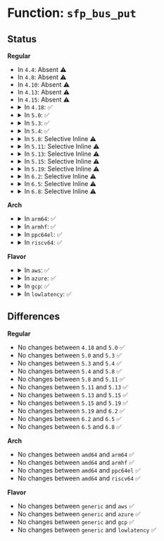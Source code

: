 # Function: <code>sfp_bus_put</code>

## Status
<b>Regular</b>
<ul>
<li>
In <code>4.4</code>: Absent ⚠️
</li>
<li>
In <code>4.8</code>: Absent ⚠️
</li>
<li>
In <code>4.10</code>: Absent ⚠️
</li>
<li>
In <code>4.13</code>: Absent ⚠️
</li>
<li>
In <code>4.15</code>: Absent ⚠️
</li>
<li>
<details>
<summary>In <code>4.18</code>: ✅</summary>

```c
void sfp_bus_put(struct sfp_bus *bus);
```

**Collision:** Unique Static

**Inline:** No

**Transformation:** False

**Instances:**

```
In drivers/net/phy/sfp-bus.c (ffffffff8173adb0)
Location: drivers/net/phy/sfp-bus.c:331
Inline: False
Direct callers:
  - drivers/net/phy/sfp-bus.c:sfp_unregister_socket
  - drivers/net/phy/sfp-bus.c:sfp_register_socket
  - drivers/net/phy/sfp-bus.c:sfp_unregister_upstream
  - drivers/net/phy/sfp-bus.c:sfp_register_upstream
```
**Symbols:**

```
ffffffff8173adb0-ffffffff8173ae0b: sfp_bus_put (STB_LOCAL)
```
</details>
</li>
<li>
<details>
<summary>In <code>5.0</code>: ✅</summary>

```c
void sfp_bus_put(struct sfp_bus *bus);
```

**Collision:** Unique Static

**Inline:** No

**Transformation:** False

**Instances:**

```
In drivers/net/phy/sfp-bus.c (ffffffff8175e600)
Location: drivers/net/phy/sfp-bus.c:331
Inline: False
Direct callers:
  - drivers/net/phy/sfp-bus.c:sfp_unregister_socket
  - drivers/net/phy/sfp-bus.c:sfp_register_socket
  - drivers/net/phy/sfp-bus.c:sfp_unregister_upstream
  - drivers/net/phy/sfp-bus.c:sfp_register_upstream
```
**Symbols:**

```
ffffffff8175e600-ffffffff8175e65b: sfp_bus_put (STB_LOCAL)
```
</details>
</li>
<li>
<details>
<summary>In <code>5.3</code>: ✅</summary>

```c
void sfp_bus_put(struct sfp_bus *bus);
```

**Collision:** Unique Static

**Inline:** No

**Transformation:** False

**Instances:**

```
In drivers/net/phy/sfp-bus.c (ffffffff8179bc70)
Location: drivers/net/phy/sfp-bus.c:331
Inline: False
Direct callers:
  - drivers/net/phy/sfp-bus.c:sfp_unregister_socket
  - drivers/net/phy/sfp-bus.c:sfp_register_socket
  - drivers/net/phy/sfp-bus.c:sfp_unregister_upstream
  - drivers/net/phy/sfp-bus.c:sfp_register_upstream
```
**Symbols:**

```
ffffffff8179bc70-ffffffff8179bccf: sfp_bus_put (STB_LOCAL)
```
</details>
</li>
<li>
<details>
<summary>In <code>5.4</code>: ✅</summary>

```c
void sfp_bus_put(struct sfp_bus *bus);
```

**Collision:** Unique Static

**Inline:** No

**Transformation:** False

**Instances:**

```
In drivers/net/phy/sfp-bus.c (ffffffff817bf720)
Location: drivers/net/phy/sfp-bus.c:331
Inline: False
Direct callers:
  - drivers/net/phy/sfp-bus.c:sfp_unregister_socket
  - drivers/net/phy/sfp-bus.c:sfp_register_socket
  - drivers/net/phy/sfp-bus.c:sfp_unregister_upstream
  - drivers/net/phy/sfp-bus.c:sfp_register_upstream
```
**Symbols:**

```
ffffffff817bf720-ffffffff817bf77f: sfp_bus_put (STB_LOCAL)
```
</details>
</li>
<li>
<details>
<summary>In <code>5.8</code>: Selective Inline ⚠️</summary>

```c
void sfp_bus_put(struct sfp_bus *bus);
```

**Collision:** Unique Global

**Inline:** Selective

**Transformation:** False

**Instances:**

```
In drivers/net/phy/sfp-bus.c (ffffffff81888d53)
Location: drivers/net/phy/sfp-bus.c:449
Inline: True
Inline callers:
  - drivers/net/phy/sfp-bus.c:sfp_unregister_socket
  - drivers/net/phy/sfp-bus.c:sfp_unregister_socket
  - drivers/net/phy/sfp-bus.c:sfp_register_socket
  - drivers/net/phy/sfp-bus.c:sfp_register_socket
Direct callers:
  - drivers/net/phy/phy_device.c:phy_sfp_probe
```
**Symbols:**

```
ffffffff81888c00-ffffffff81888c6d: sfp_bus_put (STB_GLOBAL)
```
</details>
</li>
<li>
<details>
<summary>In <code>5.11</code>: Selective Inline ⚠️</summary>

```c
void sfp_bus_put(struct sfp_bus *bus);
```

**Collision:** Unique Global

**Inline:** Selective

**Transformation:** False

**Instances:**

```
In drivers/net/phy/sfp-bus.c (ffffffff81897013)
Location: drivers/net/phy/sfp-bus.c:463
Inline: True
Inline callers:
  - drivers/net/phy/sfp-bus.c:sfp_unregister_socket
  - drivers/net/phy/sfp-bus.c:sfp_unregister_socket
  - drivers/net/phy/sfp-bus.c:sfp_register_socket
  - drivers/net/phy/sfp-bus.c:sfp_register_socket
Direct callers:
  - drivers/net/phy/phy_device.c:phy_sfp_probe
```
**Symbols:**

```
ffffffff81896ec0-ffffffff81896f2d: sfp_bus_put (STB_GLOBAL)
```
</details>
</li>
<li>
<details>
<summary>In <code>5.13</code>: Selective Inline ⚠️</summary>

```c
void sfp_bus_put(struct sfp_bus *bus);
```

**Collision:** Unique Global

**Inline:** Selective

**Transformation:** False

**Instances:**

```
In drivers/net/phy/sfp-bus.c (ffffffff81879903)
Location: drivers/net/phy/sfp-bus.c:480
Inline: True
Inline callers:
  - drivers/net/phy/sfp-bus.c:sfp_unregister_socket
  - drivers/net/phy/sfp-bus.c:sfp_unregister_socket
  - drivers/net/phy/sfp-bus.c:sfp_register_socket
  - drivers/net/phy/sfp-bus.c:sfp_register_socket
Direct callers:
  - drivers/net/phy/phy_device.c:phy_sfp_probe
```
**Symbols:**

```
ffffffff818797b0-ffffffff8187981d: sfp_bus_put (STB_GLOBAL)
```
</details>
</li>
<li>
<details>
<summary>In <code>5.15</code>: Selective Inline ⚠️</summary>

```c
void sfp_bus_put(struct sfp_bus *bus);
```

**Collision:** Unique Global

**Inline:** Selective

**Transformation:** False

**Instances:**

```
In drivers/net/phy/sfp-bus.c (ffffffff8190a763)
Location: drivers/net/phy/sfp-bus.c:485
Inline: True
Inline callers:
  - drivers/net/phy/sfp-bus.c:sfp_unregister_socket
  - drivers/net/phy/sfp-bus.c:sfp_unregister_socket
  - drivers/net/phy/sfp-bus.c:sfp_register_socket
  - drivers/net/phy/sfp-bus.c:sfp_register_socket
Direct callers:
  - drivers/net/phy/phy_device.c:phy_sfp_probe
```
**Symbols:**

```
ffffffff8190a610-ffffffff8190a67d: sfp_bus_put (STB_GLOBAL)
```
</details>
</li>
<li>
<details>
<summary>In <code>5.19</code>: Selective Inline ⚠️</summary>

```c
void sfp_bus_put(struct sfp_bus *bus);
```

**Collision:** Unique Global

**Inline:** Selective

**Transformation:** False

**Instances:**

```
In drivers/net/phy/sfp-bus.c (ffffffff81a5deee)
Location: drivers/net/phy/sfp-bus.c:491
Inline: True
Inline callers:
  - drivers/net/phy/sfp-bus.c:sfp_unregister_socket
  - drivers/net/phy/sfp-bus.c:sfp_unregister_socket
  - drivers/net/phy/sfp-bus.c:sfp_register_socket
  - drivers/net/phy/sfp-bus.c:sfp_register_socket
  - drivers/net/phy/sfp-bus.c:sfp_bus_add_upstream
  - drivers/net/phy/sfp-bus.c:sfp_bus_add_upstream
Direct callers:
  - drivers/net/phy/phy_device.c:phy_sfp_probe
```
**Symbols:**

```
ffffffff81a5dd60-ffffffff81a5ddec: sfp_bus_put (STB_GLOBAL)
```
</details>
</li>
<li>
<details>
<summary>In <code>6.2</code>: Selective Inline ⚠️</summary>

```c
void sfp_bus_put(struct sfp_bus *bus);
```

**Collision:** Unique Global

**Inline:** Selective

**Transformation:** False

**Instances:**

```
In drivers/net/phy/sfp-bus.c (ffffffff81be8b8e)
Location: drivers/net/phy/sfp-bus.c:440
Inline: True
Inline callers:
  - drivers/net/phy/sfp-bus.c:sfp_unregister_socket
  - drivers/net/phy/sfp-bus.c:sfp_unregister_socket
  - drivers/net/phy/sfp-bus.c:sfp_register_socket
  - drivers/net/phy/sfp-bus.c:sfp_register_socket
  - drivers/net/phy/sfp-bus.c:sfp_bus_add_upstream
  - drivers/net/phy/sfp-bus.c:sfp_bus_add_upstream
Direct callers:
  - drivers/net/phy/phy_device.c:phy_sfp_probe
```
**Symbols:**

```
ffffffff81be89e0-ffffffff81be8a6c: sfp_bus_put (STB_GLOBAL)
```
</details>
</li>
<li>
<details>
<summary>In <code>6.5</code>: Selective Inline ⚠️</summary>

```c
void sfp_bus_put(struct sfp_bus *bus);
```

**Collision:** Unique Global

**Inline:** Selective

**Transformation:** False

**Instances:**

```
In drivers/net/phy/sfp-bus.c (ffffffff81c40fbe)
Location: drivers/net/phy/sfp-bus.c:450
Inline: True
Inline callers:
  - drivers/net/phy/sfp-bus.c:sfp_unregister_socket
  - drivers/net/phy/sfp-bus.c:sfp_unregister_socket
  - drivers/net/phy/sfp-bus.c:sfp_register_socket
  - drivers/net/phy/sfp-bus.c:sfp_register_socket
  - drivers/net/phy/sfp-bus.c:sfp_bus_add_upstream
  - drivers/net/phy/sfp-bus.c:sfp_bus_add_upstream
Direct callers:
  - drivers/net/phy/phy_device.c:phy_sfp_probe
```
**Symbols:**

```
ffffffff81c40e10-ffffffff81c40e9c: sfp_bus_put (STB_GLOBAL)
```
</details>
</li>
<li>
<details>
<summary>In <code>6.8</code>: Selective Inline ⚠️</summary>

```c
void sfp_bus_put(struct sfp_bus *bus);
```

**Collision:** Unique Global

**Inline:** Selective

**Transformation:** False

**Instances:**

```
In drivers/net/phy/sfp-bus.c (ffffffff81cf662e)
Location: drivers/net/phy/sfp-bus.c:450
Inline: True
Inline callers:
  - drivers/net/phy/sfp-bus.c:sfp_unregister_socket
  - drivers/net/phy/sfp-bus.c:sfp_unregister_socket
  - drivers/net/phy/sfp-bus.c:sfp_register_socket
  - drivers/net/phy/sfp-bus.c:sfp_register_socket
  - drivers/net/phy/sfp-bus.c:sfp_bus_add_upstream
  - drivers/net/phy/sfp-bus.c:sfp_bus_add_upstream
Direct callers:
  - drivers/net/phy/phy_device.c:phy_sfp_probe
```
**Symbols:**

```
ffffffff81cf6480-ffffffff81cf650c: sfp_bus_put (STB_GLOBAL)
```
</details>
</li>
</ul>
<b>Arch</b>
<ul>
<li>
<details>
<summary>In <code>arm64</code>: ✅</summary>

```c
void sfp_bus_put(struct sfp_bus *bus);
```

**Collision:** Unique Static

**Inline:** No

**Transformation:** False

**Instances:**

```
In drivers/net/phy/sfp-bus.c (ffff8000109d9ba0)
Location: drivers/net/phy/sfp-bus.c:331
Inline: False
Direct callers:
  - drivers/net/phy/sfp-bus.c:sfp_unregister_socket
  - drivers/net/phy/sfp-bus.c:sfp_register_socket
  - drivers/net/phy/sfp-bus.c:sfp_unregister_upstream
  - drivers/net/phy/sfp-bus.c:sfp_register_upstream
```
**Symbols:**

```
ffff8000109d9ba0-ffff8000109d9c10: sfp_bus_put (STB_LOCAL)
```
</details>
</li>
<li>
<details>
<summary>In <code>armhf</code>: ✅</summary>

```c
void sfp_bus_put(struct sfp_bus *bus);
```

**Collision:** Unique Static

**Inline:** No

**Transformation:** False

**Instances:**

```
In drivers/net/phy/sfp-bus.c (c0ac07b0)
Location: drivers/net/phy/sfp-bus.c:331
Inline: False
Direct callers:
  - drivers/net/phy/sfp-bus.c:sfp_unregister_socket
  - drivers/net/phy/sfp-bus.c:sfp_register_socket
  - drivers/net/phy/sfp-bus.c:sfp_unregister_upstream
  - drivers/net/phy/sfp-bus.c:sfp_register_upstream
```
**Symbols:**

```
c0ac07b0-c0ac0814: sfp_bus_put (STB_LOCAL)
```
</details>
</li>
<li>
<details>
<summary>In <code>ppc64el</code>: ✅</summary>

```c
void sfp_bus_put(struct sfp_bus *bus);
```

**Collision:** Unique Static

**Inline:** No

**Transformation:** False

**Instances:**

```
In drivers/net/phy/sfp-bus.c (c000000000a9b6c0)
Location: drivers/net/phy/sfp-bus.c:331
Inline: False
Direct callers:
  - drivers/net/phy/sfp-bus.c:sfp_unregister_socket
  - drivers/net/phy/sfp-bus.c:sfp_register_socket
  - drivers/net/phy/sfp-bus.c:sfp_unregister_upstream
  - drivers/net/phy/sfp-bus.c:sfp_register_upstream
```
**Symbols:**

```
c000000000a9b6c0-c000000000a9b774: sfp_bus_put (STB_LOCAL)
```
</details>
</li>
<li>
<details>
<summary>In <code>riscv64</code>: ✅</summary>

```c
void sfp_bus_put(struct sfp_bus *bus);
```

**Collision:** Unique Static

**Inline:** No

**Transformation:** False

**Instances:**

```
In drivers/net/phy/sfp-bus.c (ffffffe000624a88)
Location: drivers/net/phy/sfp-bus.c:331
Inline: False
Direct callers:
  - drivers/net/phy/sfp-bus.c:sfp_unregister_socket
  - drivers/net/phy/sfp-bus.c:sfp_register_socket
  - drivers/net/phy/sfp-bus.c:sfp_unregister_upstream
  - drivers/net/phy/sfp-bus.c:sfp_register_upstream
```
**Symbols:**

```
ffffffe000624a88-ffffffe000624aea: sfp_bus_put (STB_LOCAL)
```
</details>
</li>
</ul>
<b>Flavor</b>
<ul>
<li>
<details>
<summary>In <code>aws</code>: ✅</summary>

```c
void sfp_bus_put(struct sfp_bus *bus);
```

**Collision:** Unique Static

**Inline:** No

**Transformation:** False

**Instances:**

```
In drivers/net/phy/sfp-bus.c (ffffffff817841f0)
Location: drivers/net/phy/sfp-bus.c:331
Inline: False
Direct callers:
  - drivers/net/phy/sfp-bus.c:sfp_unregister_socket
  - drivers/net/phy/sfp-bus.c:sfp_register_socket
  - drivers/net/phy/sfp-bus.c:sfp_unregister_upstream
  - drivers/net/phy/sfp-bus.c:sfp_register_upstream
```
**Symbols:**

```
ffffffff817841f0-ffffffff8178424f: sfp_bus_put (STB_LOCAL)
```
</details>
</li>
<li>
<details>
<summary>In <code>azure</code>: ✅</summary>

```c
void sfp_bus_put(struct sfp_bus *bus);
```

**Collision:** Unique Static

**Inline:** No

**Transformation:** False

**Instances:**

```
In drivers/net/phy/sfp-bus.c (ffffffff81763b40)
Location: drivers/net/phy/sfp-bus.c:331
Inline: False
Direct callers:
  - drivers/net/phy/sfp-bus.c:sfp_unregister_socket
  - drivers/net/phy/sfp-bus.c:sfp_register_socket
  - drivers/net/phy/sfp-bus.c:sfp_unregister_upstream
  - drivers/net/phy/sfp-bus.c:sfp_register_upstream
```
**Symbols:**

```
ffffffff81763b40-ffffffff81763b9f: sfp_bus_put (STB_LOCAL)
```
</details>
</li>
<li>
<details>
<summary>In <code>gcp</code>: ✅</summary>

```c
void sfp_bus_put(struct sfp_bus *bus);
```

**Collision:** Unique Static

**Inline:** No

**Transformation:** False

**Instances:**

```
In drivers/net/phy/sfp-bus.c (ffffffff817b45a0)
Location: drivers/net/phy/sfp-bus.c:331
Inline: False
Direct callers:
  - drivers/net/phy/sfp-bus.c:sfp_unregister_socket
  - drivers/net/phy/sfp-bus.c:sfp_register_socket
  - drivers/net/phy/sfp-bus.c:sfp_unregister_upstream
  - drivers/net/phy/sfp-bus.c:sfp_register_upstream
```
**Symbols:**

```
ffffffff817b45a0-ffffffff817b45ff: sfp_bus_put (STB_LOCAL)
```
</details>
</li>
<li>
<details>
<summary>In <code>lowlatency</code>: ✅</summary>

```c
void sfp_bus_put(struct sfp_bus *bus);
```

**Collision:** Unique Static

**Inline:** No

**Transformation:** False

**Instances:**

```
In drivers/net/phy/sfp-bus.c (ffffffff817ce570)
Location: drivers/net/phy/sfp-bus.c:331
Inline: False
Direct callers:
  - drivers/net/phy/sfp-bus.c:sfp_unregister_socket
  - drivers/net/phy/sfp-bus.c:sfp_register_socket
  - drivers/net/phy/sfp-bus.c:sfp_unregister_upstream
  - drivers/net/phy/sfp-bus.c:sfp_register_upstream
```
**Symbols:**

```
ffffffff817ce570-ffffffff817ce5cf: sfp_bus_put (STB_LOCAL)
```
</details>
</li>
</ul>

## Differences
<b>Regular</b>
<ul>
<li>
No changes between <code>4.18</code> and <code>5.0</code> ✅
</li>
<li>
No changes between <code>5.0</code> and <code>5.3</code> ✅
</li>
<li>
No changes between <code>5.3</code> and <code>5.4</code> ✅
</li>
<li>
No changes between <code>5.4</code> and <code>5.8</code> ✅
</li>
<li>
No changes between <code>5.8</code> and <code>5.11</code> ✅
</li>
<li>
No changes between <code>5.11</code> and <code>5.13</code> ✅
</li>
<li>
No changes between <code>5.13</code> and <code>5.15</code> ✅
</li>
<li>
No changes between <code>5.15</code> and <code>5.19</code> ✅
</li>
<li>
No changes between <code>5.19</code> and <code>6.2</code> ✅
</li>
<li>
No changes between <code>6.2</code> and <code>6.5</code> ✅
</li>
<li>
No changes between <code>6.5</code> and <code>6.8</code> ✅
</li>
</ul>
<b>Arch</b>
<ul>
<li>
No changes between <code>amd64</code> and <code>arm64</code> ✅
</li>
<li>
No changes between <code>amd64</code> and <code>armhf</code> ✅
</li>
<li>
No changes between <code>amd64</code> and <code>ppc64el</code> ✅
</li>
<li>
No changes between <code>amd64</code> and <code>riscv64</code> ✅
</li>
</ul>
<b>Flavor</b>
<ul>
<li>
No changes between <code>generic</code> and <code>aws</code> ✅
</li>
<li>
No changes between <code>generic</code> and <code>azure</code> ✅
</li>
<li>
No changes between <code>generic</code> and <code>gcp</code> ✅
</li>
<li>
No changes between <code>generic</code> and <code>lowlatency</code> ✅
</li>
</ul>
